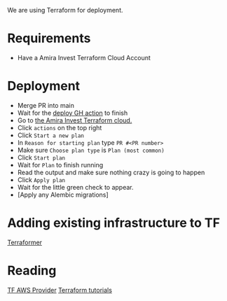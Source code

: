We are using Terraform for deployment.

# Requirements

* Have a Amira Invest Terraform Cloud Account

# Deployment

* Merge PR into main
* Wait for the [deploy GH action](https://github.com/amirainvest/amirainvest_com/actions/workflows/deploy.yml) to finish
* Go to [the Amira Invest Terraform cloud.](https://app.terraform.io/app/AmiraInvest/workspaces/Production)
* Click `actions` on the top right
* Click `Start a new plan`
* In `Reason for starting plan` type `PR #<PR number>`
* Make sure `Choose plan type` is `Plan (most common)`
* Click `Start plan`
* Wait for `Plan` to finish running
* Read the output and make sure nothing crazy is going to happen
* Click `Apply plan`
* Wait for the little green check to appear.
* [Apply any Alembic migrations]

# Adding existing infrastructure to TF

[Terraformer](https://github.com/GoogleCloudPlatform/terraformer/blob/master/docs/aws.md)

# Reading

[TF AWS Provider](https://registry.terraform.io/providers/hashicorp/aws/latest/docs)
[Terraform tutorials](https://learn.hashicorp.com/terraform)
